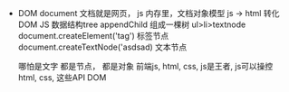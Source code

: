 - DOM document 文档就是网页， js 内存里，文档对象模型
  js  -> html 转化
  DOM JS 数据结构tree  appendChild 组成一棵树
  ul>li>textnode
  document.createElement('tag') 标签节点
  document.createTextNode('asdsad)  文本节点

  哪怕是文字 都是节点， 都是对象
  前端js, html, css, js是王者, js可以操控html, css, 这些API DOM 